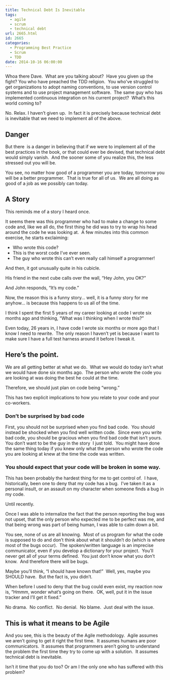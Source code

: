 ```yaml
---
title: Technical Debt Is Inevitable
tags:
  - agile
  - scrum
  - technical debt
url: 2665.html
id: 2665
categories:
  - Programming Best Practice
  - Scrum
  - TDD
date: 2014-10-16 06:00:00
---
```


Whoa there Dave.  What are you talking about?  Have you given up the fight? You who have preached the TDD religion.  You who’ve struggled to get organizations to adopt naming conventions, to use version control systems and to use project management software.  The same guy who has implemented continuous integration on his current project?  What’s this world coming to?

<!-- more -->

No. Relax. I haven’t given up.  In fact it is precisely because technical debt is inevitable that we need to implement all of the above.

Danger
------

But there  is a danger in believing that if we were to implement all of the best practices in the book, or that could ever be devised, that technical debt would simply vanish.  And the sooner some of you realize this, the less stressed out you will be.

You see, no matter how good of a programmer you are today, tomorrow you will be a better programmer.  That is true for all of us.  We are all doing as good of a job as we possibly can today.

A Story
-------

This reminds me of a story I heard once.

It seems there was this programmer who had to make a change to some code and, like we all do, the first thing he did was to try to wrap his head around the code he was looking at.  A few minutes into this common exercise, he starts exclaiming:

*   Who wrote this code?
*   This is the worst code I’ve ever seen.
*   The guy who wrote this can’t even really call himself a programmer!

And then, it got unusually quite in his cubicle.

His friend in the next cube calls over the wall, “Hey John, you OK?”

And John responds, “It’s my code.”

Now, the reason this is a funny story… well, it is a funny story for me anyhow… is because this happens to us all of the time.

I think I spent the first 5 years of my career looking at code I wrote six months ago and thinking, “What was I thinking when I wrote this?”

Even today, 26 years in, I have code I wrote six months or more ago that I know I need to rewrite.  The only reason I haven’t yet is because I want to make sure I have a full test harness around it before I tweak it.

Here’s the point.
-----------------

We are all getting better at what we do.  What we would do today isn’t what we would have done six months ago.  The person who wrote the code you are looking at was doing the best he could at the time.

Therefore, we should just plan on code being “wrong.”

This has two explicit implications to how you relate to your code and your co-workers.

### Don’t be surprised by bad code

First, you should not be surprised when you find bad code.  You should instead be shocked when you find well written code.  Since even you write bad code, you should be gracious when you find bad code that isn’t yours.  You don’t want to be the guy in the story  I just told.  You might have done the same thing today if you knew only what the person who wrote the code you are looking at knew at the time the code was written.

### You should expect that your code will be broken in some way.

This has been probably the hardest thing for me to get control of.  I have, historically, been one to deny that my code has a bug.  I’ve taken it as a personal insult, or an assault on my character when someone finds a bug in my code. 

Until recently.

Once I was able to internalize the fact that the person reporting the bug was not upset, that the only person who expected me to be perfect was me, and that being wrong was part of being human, I was able to calm down a bit.

You see, none of us are all knowing.  Most of us program for what the code is supposed to do and don’t think about what it shouldn’t do (which is where most of the bugs occur).  The spoken/written language is an imprecise communicator, even if you develop a dictionary for your project.  You’ll never get all of your terms defined.  You just don’t know what you don’t know.  And therefore there will be bugs.

Maybe you’ll think, “I should have known that!”  Well, yes, maybe you SHOULD have.  But the fact is, you didn’t.

When before I used to deny that the bug could even exist, my reaction now is, “Hmmm, wonder what’s going on there.  OK, well, put it in the issue tracker and I’ll get it fixed.”

No drama.  No conflict.  No denial.  No blame.  Just deal with the issue.

This is what it means to be Agile
---------------------------------

And you see, this is the beauty of the Agile methodology.  Agile assumes we aren’t going to get it right the first time.  It assumes humans are poor communicators.  It assumes that programmers aren’t going to understand the problem the first time they try to come up with a solution.  It assumes technical debt is inevitable.

Isn’t it time that you do too? Or am I the only one who has suffered with this problem?
